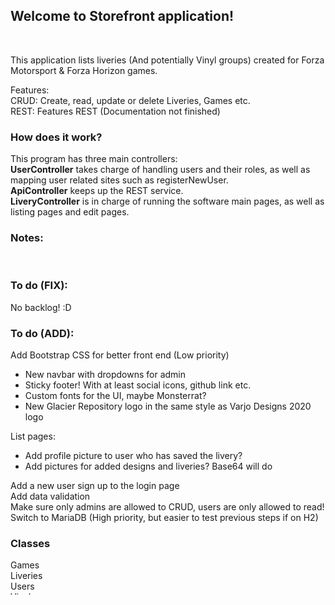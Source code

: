 <h2>Welcome to Storefront application!  </h2><br>

<p>This application lists liveries (And potentially Vinyl groups) created for Forza Motorsport & Forza Horizon games. </p>

Features: <br>
CRUD: Create, read, update or delete Liveries, Games etc. <br>
REST: Features REST (Documentation not finished) <br>


<h3> How does it work? </h3>
<p> This program has three main controllers: <br>
  <b>UserController</b> takes charge of handling users and their roles, as well as mapping user related sites such as registerNewUser. <br>
  <b>ApiController</b> keeps up the REST service. <br>
  <b>LiveryController</b> is in charge of running the software main pages, as well as listing pages and edit pages.<br>

<h3>Notes: </h3><br>


<h3>To do (FIX): </h3>
No backlog! :D
<br>

<h3>To do (ADD): </h3>
Add Bootstrap CSS for better front end (Low priority) <br>
<ul>
  <li>New navbar with dropdowns for admin</li>
  <li>Sticky footer! With at least social icons, github link etc.</li>
  <li>Custom fonts for the UI, maybe Monsterrat?</li>
  <li>New Glacier Repository logo in the same style as Varjo Designs 2020 logo</li>
</ul>
List pages:
<ul>
  <li>Add profile picture to user who has saved the livery?</li>
  <li>Add pictures for added designs and liveries? Base64 will do</li>
</ul>
Add a new user sign up to the login page <br>
Add data validation <br>
Make sure only admins are allowed to CRUD, users are only allowed to read! <br>
Switch to MariaDB (High priority, but easier to test previous steps if on H2) <br>


<h3> Classes </h3>
Games<br>
Liveries<br>
Users<br>
Vinylgroups<br>
